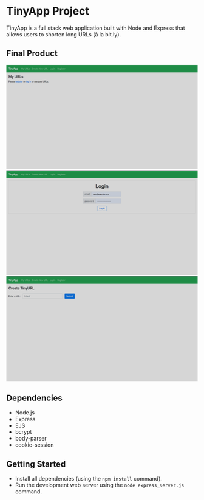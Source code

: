 # TinyApp Project

TinyApp is a full stack web application built with Node and Express that allows users to shorten long URLs (à la bit.ly).

## Final Product

!["My URLs"](https://github.com/amandaalliegro/tinyapp_1/blob/master/docs/myURLs.png?raw=true)
!["Login"](https://github.com/amandaalliegro/tinyapp_1/blob/master/docs/login.png?raw=true)
!["Create Tiny URL"](https://github.com/amandaalliegro/tinyapp_1/blob/master/docs/createTinyURL.png?raw=true)
## Dependencies

- Node.js
- Express
- EJS
- bcrypt
- body-parser
- cookie-session

## Getting Started

- Install all dependencies (using the `npm install` command).
- Run the development web server using the `node express_server.js` command.